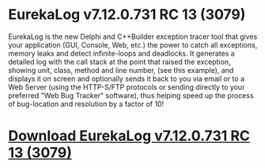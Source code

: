 # EurekaLog v7.12.0.731 RC 13 (3079)

EurekaLog is the new Delphi and C++Builder exception tracer tool that gives your application (GUI, Console, Web, etc.) the power to catch all exceptions, memory leaks and detect infinite-loops and deadlocks. It generates a detailed log with the call stack at the point that raised the exception, showing unit, class, method and line number, (see this example), and displays it on screen and optionally sends it back to you via email or to a Web Server (using the HTTP-S/FTP protocols or sending directly to your preferred "Web Bug Tracker" software), thus helping speed up the process of bug-location and resolution by a factor of 10!

# [Download EurekaLog v7.12.0.731 RC 13 (3079)](https://developer.team/delphi/34990-eurekalog-v7120731-rc-13-3079.html)

